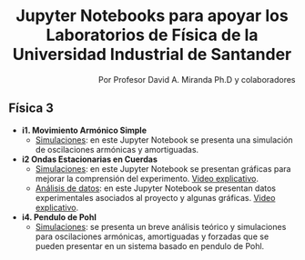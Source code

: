 <h1 align="center"> Jupyter Notebooks para apoyar los Laboratorios de Física de la Universidad Industrial de Santander</h1>
<div align="right">Por Profesor David A. Miranda Ph.D y colaboradores</div>

## Física 3
+ **i1. Movimiento Armónico Simple**
  + [Simulaciones](https://github.com/davidalejandromiranda/laboratorios-fisica/blob/master/I1_MAS.ipynb): en este Jupyter Notebook se presenta una simulación de oscilaciones armónicas y amortiguadas.
+ **i2 Ondas Estacionarias en Cuerdas**
  + [Simulaciones](https://github.com/davidalejandromiranda/laboratorios-fisica/blob/master/I2EstacionariasCOM1.ipynb): en este Jupyter Notebook se presentan gráficas para mejorar la comprensión del experimento.  [Video explicativo](https://youtu.be/ipmutlIzugs).
  + [Análisis de datos](https://github.com/davidalejandromiranda/laboratorios-fisica/blob/master/I2EstacionariasC3.ipynb): en este Jupyter Notebook se presentan datos experimentales asociados al proyecto y algunas gráficas.  [Video explicativo](https://youtu.be/GiDrBfJgWL4).
+ **i4. Pendulo de Pohl**
  + [Simulaciones](https://github.com/davidalejandromiranda/laboratorios-fisica/blob/master/I4_PenduloDePohl.ipynb): se presenta un breve análisis teórico y simulaciones para oscilaciones armónicas, amortiguadas y forzadas que se pueden presentar en un sistema basado en pendulo de Pohl.